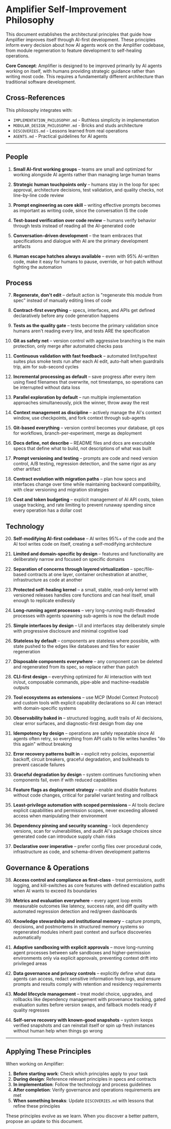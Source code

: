 # Amplifier Self-Improvement Philosophy

This document establishes the architectural principles that guide how Amplifier improves itself through AI-first development. These principles inform every decision about how AI agents work on the Amplifier codebase, from module regeneration to feature development to self-healing operations.

**Core Concept**: Amplifier is designed to be improved primarily by AI agents working on itself, with humans providing strategic guidance rather than writing most code. This requires a fundamentally different architecture than traditional software development.

## Cross-References

This philosophy integrates with:
- `IMPLEMENTATION_PHILOSOPHY.md` - Ruthless simplicity in implementation
- `MODULAR_DESIGN_PHILOSOPHY.md` - Bricks and studs architecture
- `DISCOVERIES.md` - Lessons learned from real operations
- `AGENTS.md` - Practical guidelines for AI agents

---

## People

1. **Small AI-first working groups** – teams are small and optimized for working alongside AI agents rather than managing large human teams

2. **Strategic human touchpoints only** – humans stay in the loop for spec approval, architecture decisions, test validation, and quality checks, not line-by-line code review

3. **Prompt engineering as core skill** – writing effective prompts becomes as important as writing code, since the conversation IS the code

4. **Test-based verification over code review** – humans verify behavior through tests instead of reading all the AI-generated code

5. **Conversation-driven development** – the team embraces that specifications and dialogue with AI are the primary development artifacts

6. **Human escape hatches always available** – even with 95% AI-written code, make it easy for humans to pause, override, or hot-patch without fighting the automation

## Process

7. **Regenerate, don't edit** – default action is "regenerate this module from spec" instead of manually editing lines of code

8. **Contract-first everything** – specs, interfaces, and APIs get defined declaratively before any code generation happens

9. **Tests as the quality gate** – tests become the primary validation since humans aren't reading every line, and tests ARE the specification

10. **Git as safety net** – version control with aggressive branching is the main protection, only merge after automated checks pass

11. **Continuous validation with fast feedback** – automated lint/type/test suites plus smoke tests run after each AI edit, auto-halt when guardrails trip, aim for sub-second cycles

12. **Incremental processing as default** – save progress after every item using fixed filenames that overwrite, not timestamps, so operations can be interrupted without data loss

13. **Parallel exploration by default** – run multiple implementation approaches simultaneously, pick the winner, throw away the rest

14. **Context management as discipline** – actively manage the AI's context window, use checkpoints, and fork context through sub-agents

15. **Git-based everything** – version control becomes your database, git ops for workflows, branch-per-experiment, merge as deployment

16. **Docs define, not describe** – README files and docs are executable specs that define what to build, not descriptions of what was built

17. **Prompt versioning and testing** – prompts are code and need version control, A/B testing, regression detection, and the same rigor as any other artifact

18. **Contract evolution with migration paths** – plan how specs and interfaces change over time while maintaining backward compatibility, with clear versioning and migration strategies

19. **Cost and token budgeting** – explicit management of AI API costs, token usage tracking, and rate limiting to prevent runaway spending since every operation has a dollar cost

## Technology

20. **Self-modifying AI-first codebase** – AI writes 95%+ of the code and the AI tool writes code on itself, creating a self-modifying architecture

21. **Limited and domain-specific by design** – features and functionality are deliberately narrow and focused on specific domains

22. **Separation of concerns through layered virtualization** – spec/file-based contracts at one layer, container orchestration at another, infrastructure as code at another

23. **Protected self-healing kernel** – a small, stable, read-only kernel with versioned releases handles core functions and can heal itself, small enough to replicate endlessly

24. **Long-running agent processes** – very long-running multi-threaded processes with agents spawning sub-agents is now the default mode

25. **Simple interfaces by design** – UI and interfaces stay deliberately simple with progressive disclosure and minimal cognitive load

26. **Stateless by default** – components are stateless where possible, with state pushed to the edges like databases and files for easier regeneration

27. **Disposable components everywhere** – any component can be deleted and regenerated from its spec, so replace rather than patch

28. **CLI-first design** – everything optimized for AI interaction with text in/out, composable commands, pipe-able and machine-readable outputs

29. **Tool ecosystems as extensions** – use MCP (Model Context Protocol) and custom tools with explicit capability declarations so AI can interact with domain-specific systems

30. **Observability baked in** – structured logging, audit trails of AI decisions, clear error surfaces, and diagnostic-first design from day one

31. **Idempotency by design** – operations are safely repeatable since AI agents often retry, so everything from API calls to file writes handles "do this again" without breaking

32. **Error recovery patterns built in** – explicit retry policies, exponential backoff, circuit breakers, graceful degradation, and bulkheads to prevent cascade failures

33. **Graceful degradation by design** – system continues functioning when components fail, even if with reduced capabilities

34. **Feature flags as deployment strategy** – enable and disable features without code changes, critical for parallel variant testing and rollback

35. **Least-privilege automation with scoped permissions** – AI tools declare explicit capabilities and permission scopes, never exceeding allowed access when manipulating their environment

36. **Dependency pinning and security scanning** – lock dependency versions, scan for vulnerabilities, and audit AI's package choices since generated code can introduce supply chain risks

37. **Declarative over imperative** – prefer config files over procedural code, infrastructure as code, and schema-driven development patterns

## Governance & Operations

38. **Access control and compliance as first-class** – treat permissions, audit logging, and kill-switches as core features with defined escalation paths when AI wants to exceed its boundaries

39. **Metrics and evaluation everywhere** – every agent loop emits measurable outcomes like latency, success rate, and diff quality with automated regression detection and red/green dashboards

40. **Knowledge stewardship and institutional memory** – capture prompts, decisions, and postmortems in structured memory systems so regenerated modules inherit past context and surface discoveries automatically

41. **Adaptive sandboxing with explicit approvals** – move long-running agent processes between safe sandboxes and higher-permission environments only via explicit approvals, preventing context drift into privileged areas

42. **Data governance and privacy controls** – explicitly define what data agents can access, redact sensitive information from logs, and ensure prompts and results comply with retention and residency requirements

43. **Model lifecycle management** – treat model choice, upgrades, and rollbacks like dependency management with provenance tracking, gated evaluation suites before version swaps, and fallback models ready if quality regresses

44. **Self-serve recovery with known-good snapshots** – system keeps verified snapshots and can reinstall itself or spin up fresh instances without human help when things go wrong

---

## Applying These Principles

When working on Amplifier:

1. **Before starting work**: Check which principles apply to your task
2. **During design**: Reference relevant principles in specs and contracts
3. **In implementation**: Follow the technology and process guidelines
4. **After completion**: Verify governance and operations requirements are met
5. **When something breaks**: Update `DISCOVERIES.md` with lessons that refine these principles

These principles evolve as we learn. When you discover a better pattern, propose an update to this document.